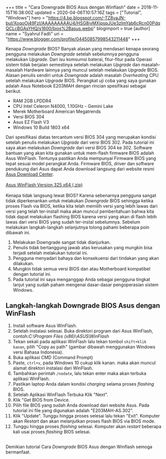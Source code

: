 +++
title = "Cara Downgrade BIOS Asus dengan Winflash"
date = 2018-11-15T16:38:00Z
updated = 2020-04-06T10:57:16Z
tags = ["Tutorial", "Windows"]
hero = "https://4.bp.blogspot.com/-TZ8vaJN-buI/XoqoOj49FzI/AAAAAAAAAU4/HSG8iyMXjpspJUe3zImYab6cRcn00PdqQCLcBGAsYHQ/s1600/bios%2Basus.webp"
blogimport = true 
[author]
	name = "Syahrul Fadli"
	uri = "https://www.blogger.com/profile/04450857998543211448"
+++

Kenapa <i>Downgrade</i> BIOS? Banyak alasan yang mendasari kenapa seorang pengguna melakukan <i>Downgrade</i> setelah sebelumnya pengguna melakukan <i>Upgrade</i>. Dari isu komsumsi baterai, fitur-fitur pada Operasi sistem tidak berjalan semestinya setelah melakukan <i>Upgrade</i> dan masalah-masalah Hardware lainnya yang muncul setelah melakukan <i>Upgrade</i> BIOS. Alasan penulis sendiri untuk <i>Downgrade</i> adalah masalah <i>Overheating</i> CPU setelah melakukan <i>Upgrade</i> BIOS. Perangkat uji coba yang saya gunakan adalah Asus Notebook E203MAH dengan rincian spesifikasi sebagai berikut. <ul><li>RAM 2GB LPDDR4</li><li>CPU Intel Celeron N4000, 1.10GHz - Gemini Lake</li><li>Merek Motherboard American Megatrends</li><li>Versi BIOS 304</li><li>Asus EZ Flash V3</li><li>Windows 10 Build 1803 x64</li></ul> Dari spesifikasi diatas tercantum versi BIOS 304 yang merupakan kondisi setelah penulis melakukan <i>Upgrade </i>dari versi BIOS 302. Pada tutorial ini saya akan melakukan <i>Downgrade</i> dari versi BIOS 304 ke 302. Software bantuan yang akan kita gunakan untuk mem-flash firmware BIOS adalah Asus WinFlash. Tentunya pastikan Anda mempunyai Firmware BIOS yang tepat sesuai model perangkat Anda. Firmware BIOS, driver dan software pendukung dari Asus dapat Anda download langsung dari website resmi <a href='http://www.asus.com/support/download-center' title='Asus Download Center' target="_blank" rel="nofollow">Asus Download Center</a>.<br/><br/><a title="Download" class="donlot" href="https://www.dropbox.com/s/hwd33768rfjluep/Winflash_Win10_64_VER325.zip?dl=0" target="_blank" rel="nofollow">Asus WinFlash Version 325 x64 (.zip)</a><br/><br/>Kenapa tidak langsung lewat BIOS? Karena sebenarnya pengguna sangat tidak diperkenankan untuk melakukan <i>Downgrade </i> BIOS sehingga ketika proses Flash via BIOS, ketika kita telah memilih versi yang lebih lawas dari versi yang telah ter-install maka akan muncul pemberitahuan bahwa kita tidak dapat melakukan flashing BIOS karena versi yang akan di flash lebih lawas dari versi BIOS yang sudah ter-instal sebelumnya. Sebelum melakukan langkah-langkah selanjutnya tolong pahami beberapa poin dibawah ini. <ol><li>Melakukan Downgrade sangat tidak dianjurkan.</li><li>Penulis tidak bertanggung jawab atas kerusakan yang mungkin bisa terjadi setelah melakukan tutorial ini.</li><li>Pengguna menyadari bahaya dan konsekuensi dari tindakan yang akan dilakukan.</li><li>Mungkin tidak semua versi BIOS dan atau Motherboard kompatibel dengan tutorial ini.</li><li>Pada tutorial ini saya menganggap Anda sebagai pengguna tingkat lanjut yang sudah paham mengenai dasar-dasar pengoperasian sistem Windows.</li></ol><h2>Langkah-langkah Downgrade BIOS Asus dengan WinFlash</h2><ol><li>Install software Asus WinFlash.</li><li>Setelah instalasi selesai. Buka direktori program dari Asus WinFlash, contoh:<i>C:\Program Files (x86)\ASUS\WinFlash<i></i></i></li><li>Tekan sekali pada aplikasi WinFlash lalu tekan tombol <code>shift+klik kanan</code>, pilih "Copy as path" (gambar dibawah menggunakan Windows versi Bahasa Indonesia).<br/><amp-img alt="Copy as path" height="768" layout="responsive" lightbox src="https://3.bp.blogspot.com/-Z_lJSxiMNd0/W-0vx3Rb12I/AAAAAAAAAs0/p0WCGAlFp3AYTgt-wtWvtp8-QfxuJrgOwCLcBGAs/s1600/1.jpg" tabindex="0" width="1366"></amp-img></li><li>Buka aplikasi CMD (Command Prompt)<br/> <amp-img alt="Command Prompt" height="768" layout="responsive" lightbox src="https://2.bp.blogspot.com/-1MGX6g1RVlc/W-0xCkxETnI/AAAAAAAAAtA/BSrqfIis-gg-zFlLTMHR2zJZJO7Wy79_ACLcBGAs/s1600/2.jpg" tabindex="0" width="1366"></amp-img></li> <li>Paste, <code>ctrl+v</code>, pada Windows 10 cukup klik kanan. maka akan muncul alamat direktori instalasi dari WinFlash.<br/> <amp-img alt="Command Prompt" height="768" layout="responsive" lightbox src="https://1.bp.blogspot.com/-L2XZEjBb1R8/W-0xR4BO4wI/AAAAAAAAAtE/D6fdg1AqaKAIX_zsOU72iytuwIaVCkCvACLcBGAs/s1600/3.jpg" tabindex="0" width="1366"></amp-img></li> <li>Tambahkan perintah <code>/nodate</code>, lalu tekan enter maka akan terbuka aplikasi WinFlash.<br/> <amp-img alt="perintah /nodate" height="768" layout="responsive" lightbox src="https://1.bp.blogspot.com/-0XjGG-2hSFQ/W-0zCJn4IfI/AAAAAAAAAtk/3Rp4FCk9M1wQnqiEhJH39yphD9o_DmOMgCLcBGAs/s1600/4.jpg" tabindex="0" width="1366"></amp-img></li> <li>Pastikan laptop Anda dalam kondisi <i>charging</i> selama proses <i>flashing </i>BIOS.</li> <li>Setelah Aplikasi WinFlash Terbuka Klik "Next".<br/> <amp-img alt="Aplikasi WinFlash" height="768" layout="responsive" lightbox src="https://2.bp.blogspot.com/-OOPyG5NmpVU/W-0zh_tyFuI/AAAAAAAAAt4/YopXbD6cMZM7ddFf7NqqdCxWfdOI_mBwgCLcBGAs/s1600/5.jpg" tabindex="0" width="1366"></amp-img></li> <li>Klik "Get BIOS from Device.<br/><amp-img alt="Pilih Get BIOS from Device" height="768" layout="responsive" lightbox src="https://3.bp.blogspot.com/-r4Gp2zPvOcQ/W-0z0foOi8I/AAAAAAAAAuA/431MNOkMMDwZ3QYU7OBhyHTAQXNcbNpsQCLcBGAs/s1600/6.jpg" tabindex="0" width="1366"></amp-img></li> <li>Pilih file BIOS yang sudah Anda download dari website Asus. Pada tutorial ini file yang digunakan adalah "E203MAH-AS.302".<br/><amp-img alt="Pilih Firmware BIOS" height="768" layout="responsive" lightbox src="https://3.bp.blogspot.com/-QYnPb1jkaD0/W-00C-UGkyI/AAAAAAAAAuE/CaP7hn7RLjAO3sTFHnz8tYiU-SWwSOKLgCLcBGAs/s1600/7.jpg" tabindex="0" width="1366"></amp-img></li> <li>Klik "Update". Tunggu hingga proses selesai lalu tekan "Exit". Komputer akan <i>Restart </i>dan akan melanjutkan proses flash BIOS via BIOS mode.<br/><amp-img alt="Update BIOS" height="768" layout="responsive" lightbox src="https://4.bp.blogspot.com/-aTB1AvqZCm4/W-00iYT878I/AAAAAAAAAuQ/5zfw5eN-rZUicXdpBd4qOu_g55rPWNJPQCLcBGAs/s1600/8.jpg" tabindex="0" width="1366"></amp-img></li> <li>Tunggu hingga proses <i>flashing </i>selesai. Komputer akan <i>restart </i>beberapa kali usai proses <i>flashing </i>BIOS selesai.</li></ol> <br/>Demikian tutorial Cara <i>Downgrade </i>BIOS Asus dengan Winflash semoga bermanfaat.  

